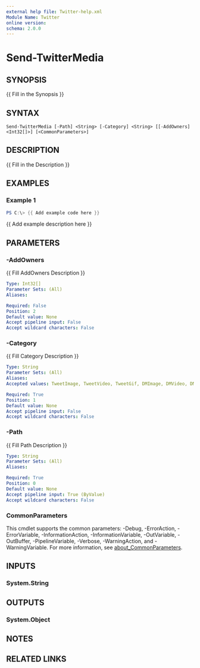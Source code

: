 ```yaml
---
external help file: Twitter-help.xml
Module Name: Twitter
online version:
schema: 2.0.0
---
```


# Send-TwitterMedia

## SYNOPSIS
{{ Fill in the Synopsis }}

## SYNTAX

```
Send-TwitterMedia [-Path] <String> [-Category] <String> [[-AddOwners] <Int32[]>] [<CommonParameters>]
```

## DESCRIPTION
{{ Fill in the Description }}

## EXAMPLES

### Example 1
```powershell
PS C:\> {{ Add example code here }}
```

{{ Add example description here }}

## PARAMETERS

### -AddOwners
{{ Fill AddOwners Description }}

```yaml
Type: Int32[]
Parameter Sets: (All)
Aliases:

Required: False
Position: 2
Default value: None
Accept pipeline input: False
Accept wildcard characters: False
```

### -Category
{{ Fill Category Description }}

```yaml
Type: String
Parameter Sets: (All)
Aliases:
Accepted values: TweetImage, TweetVideo, TweetGif, DMImage, DMVideo, DMGif

Required: True
Position: 1
Default value: None
Accept pipeline input: False
Accept wildcard characters: False
```

### -Path
{{ Fill Path Description }}

```yaml
Type: String
Parameter Sets: (All)
Aliases:

Required: True
Position: 0
Default value: None
Accept pipeline input: True (ByValue)
Accept wildcard characters: False
```

### CommonParameters
This cmdlet supports the common parameters: -Debug, -ErrorAction, -ErrorVariable, -InformationAction, -InformationVariable, -OutVariable, -OutBuffer, -PipelineVariable, -Verbose, -WarningAction, and -WarningVariable. For more information, see [about_CommonParameters](http://go.microsoft.com/fwlink/?LinkID=113216).

## INPUTS

### System.String

## OUTPUTS

### System.Object
## NOTES

## RELATED LINKS
